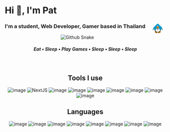 <h1>Hi 👋, I'm Pat</h1>
<img align="right" src="clubpenguin.gif" width="50"/>
<h3>I'm a student, Web Developer, Gamer based in Thailand</h3>


<div align="center">
  <img src="https://raw.githubusercontent.com/PathonScript/PathonScript/output/snake.svg" alt="Github Snake"/>
</div>

<h5 align="center">Eat • Sleep • Play Games • Sleep • Sleep • Sleep </h4>

<br />


</a>

<!-- <details></details> for dropdown-->
<!-- <summary></summary> for dropdown title -->

<div align="center">
<h2>Tools I use</h2>


![image](https://img.shields.io/badge/Svelte-4A4A55?style=for-the-badge&logo=svelte&logoColor=FF3E00)
![NextJS](https://img.shields.io/badge/next.js-000000?style=for-the-badge&logo=nextdotjs&logoColor=white)
![image](https://img.shields.io/badge/Tailwind_CSS-38B2AC?style=for-the-badge&logo=tailwind-css&logoColor=white)
![image](https://img.shields.io/badge/firebase-ffca28?style=for-the-badge&logo=firebase&logoColor=black)
![image](https://img.shields.io/badge/Discord-5865F2?style=for-the-badge&logo=discord&logoColor=white)
![image](https://img.shields.io/badge/Unity-100000?style=for-the-badge&logo=unity&logoColor=white)
![image](https://img.shields.io/badge/Godot-478CBF?style=for-the-badge&logo=GodotEngine&logoColor=white)
![image](https://img.shields.io/badge/React-20232A?style=for-the-badge&logo=react&logoColor=61DAFB)
![image](https://img.shields.io/badge/Sass-CC6699?style=for-the-badge&logo=sass&logoColor=white)

</div>

<div align="center">
<h2>Languages</h2>

![image](https://img.shields.io/badge/TypeScript-007ACC?style=for-the-badge&logo=typescript&logoColor=white)
![image](https://img.shields.io/badge/JavaScript-323330?style=for-the-badge&logo=javascript&logoColor=F7DF1E)
![image](https://img.shields.io/badge/Go-00ADD8?style=for-the-badge&logo=go&logoColor=white)
![image](https://img.shields.io/badge/HTML5-E34F26?style=for-the-badge&logo=html5&logoColor=white)
![image](https://img.shields.io/badge/CSS3-1572B6?style=for-the-badge&logo=css3&logoColor=white)
![image](https://img.shields.io/badge/Python-FFD43B?style=for-the-badge&logo=python&logoColor=blue)
![image](https://img.shields.io/badge/C%2B%2B-00599C?style=for-the-badge&logo=c%2B%2B&logoColor=white)
![image](https://img.shields.io/badge/C%23-239120?style=for-the-badge&logo=c-sharp&logoColor=white)
</div>










<!-- Archived -->

<!-- <a href="https://github.com/jstrieb/github-stats">


![](http://github-profile-summary-cards.vercel.app/api/cards/profile-details?username=PathonScript&theme=github_dark)
![](http://github-profile-summary-cards.vercel.app/api/cards/most-commit-language?username=PathonScript&theme=github_dark)
![](http://github-profile-summary-cards.vercel.app/api/cards/productive-time?username=PathonScript&theme=github_dark&utcOffset=7) -->

